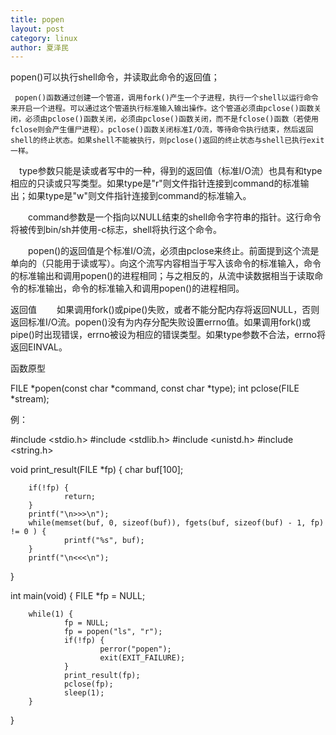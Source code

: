 ```yaml
---
title: popen
layout: post
category: linux
author: 夏泽民
---
```

<!-- more -->
 popen()可以执行shell命令，并读取此命令的返回值；　　

     popen()函数通过创建一个管道，调用fork()产生一个子进程，执行一个shell以运行命令来开启一个进程。可以通过这个管道执行标准输入输出操作。这个管道必须由pclose()函数关闭，必须由pclose()函数关闭，必须由pclose()函数关闭，而不是fclose()函数（若使用fclose则会产生僵尸进程）。pclose()函数关闭标准I/O流，等待命令执行结束，然后返回shell的终止状态。如果shell不能被执行，则pclose()返回的终止状态与shell已执行exit一样。

　type参数只能是读或者写中的一种，得到的返回值（标准I/O流）也具有和type相应的只读或只写类型。如果type是"r"则文件指针连接到command的标准输出；如果type是"w"则文件指针连接到command的标准输入。

　　command参数是一个指向以NULL结束的shell命令字符串的指针。这行命令将被传到bin/sh并使用-c标志，shell将执行这个命令。

　　popen()的返回值是个标准I/O流，必须由pclose来终止。前面提到这个流是单向的（只能用于读或写）。向这个流写内容相当于写入该命令的标准输入，命令的标准输出和调用popen()的进程相同；与之相反的，从流中读数据相当于读取命令的标准输出，命令的标准输入和调用popen()的进程相同。

返回值
　　如果调用fork()或pipe()失败，或者不能分配内存将返回NULL，否则返回标准I/O流。popen()没有为内存分配失败设置errno值。如果调用fork()或pipe()时出现错误，errno被设为相应的错误类型。如果type参数不合法，errno将返回EINVAL。

 

函数原型

FILE *popen(const char *command, const char *type);
int pclose(FILE *stream);

例：


#include <stdio.h>
#include <stdlib.h>
#include <unistd.h>
#include <string.h>
 
void
print_result(FILE *fp)
{
        char buf[100];
 
        if(!fp) {
                return;
        }
        printf("\n>>>\n");
        while(memset(buf, 0, sizeof(buf)), fgets(buf, sizeof(buf) - 1, fp) != 0 ) {
                printf("%s", buf);
        }
        printf("\n<<<\n");
}
 
int
main(void)
{
        FILE *fp = NULL;
 
        while(1) {
                fp = NULL;
                fp = popen("ls", "r");
                if(!fp) {
                        perror("popen");
                        exit(EXIT_FAILURE);
                }
                print_result(fp);
                pclose(fp);
                sleep(1);
        }
}
